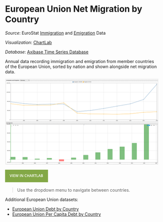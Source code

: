 European Union Net Migration by Country
===

_Source_: EuroStat [Immigration](http://ec.europa.eu/eurostat/tgm/table.do?tab=table&init=1&language=en&pcode=tps00176&plugin=1) and [Emigration](http://ec.europa.eu/eurostat/tgm/table.do?tab=table&init=1&language=en&pcode=tps00177&plugin=1) Data

_Visualization_: [ChartLab](https://apps.axibase.com)

_Database_: [Axibase Time Series Database](https://axibase.com/products/axibase-time-series-database/)

Annual data recording immigration and emigration from member countries of the European Union, sorted by nation and shown alongside
net migration data.

![](Images/mig-01.png)

[![](Images/button.png)](https://apps.axibase.com/chartlab/574349d5/3/#fullscreen)

> Use the dropdown menu to navigate between countries.

Additional European Union datasets:

* [European Union Debt by Country](../EU_Debt/README.md)
* [European Union Per Capita Debt by Country](../EU_Debt_percap/README.md)
